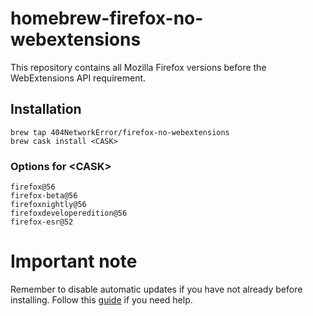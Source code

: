 # homebrew-firefox-no-webextensions
This repository contains all Mozilla Firefox versions before the WebExtensions API requirement.

## Installation

```
brew tap 404NetworkError/firefox-no-webextensions
brew cask install <CASK>
```

### Options for \<CASK\>

```
firefox@56
firefox-beta@56
firefoxnightly@56
firefoxdeveloperedition@56
firefox-esr@52
```

# Important note
Remember to disable automatic updates if you have not already before installing. Follow this 
[guide](https://web.archive.org/web/20171115011955/https://www.technipages.com/enable-disable-automatic-updates-in-firefox) 
if you need help.
